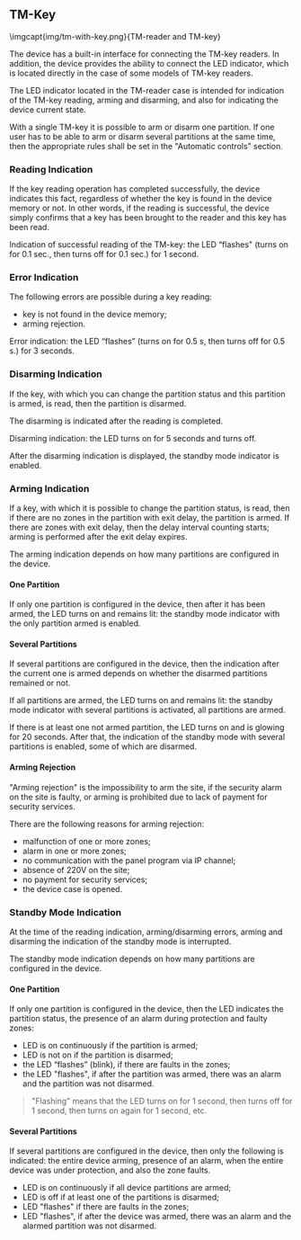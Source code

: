 
## TM-Key

\imgcapt{img/tm-with-key.png}{TM-reader and TM-key}

The device has a built-in interface for connecting the TM-key readers. In addition, the device provides the ability to connect the LED indicator, which is located directly in the case of some models of TM-key readers.

The LED indicator located in the TM-reader case is intended for indication of the TM-key reading, arming and disarming, and also for indicating the device current state.

With a single TM-key it is possible to arm or disarm one partition. If one user has to be able to arm or disarm several partitions at the same time, then the appropriate rules shall be set in the "Automatic controls" section. 

### Reading Indication

If the key reading operation has completed successfully, the device indicates this fact, regardless of whether the key is found in the device memory or not. In other words, if the reading is successful, the device simply confirms that a key has been brought to the reader and this key has been read.

Indication of successful reading of the TM-key: the LED “flashes" (turns on for 0.1 sec., then turns off for 0.1 sec.) for 1 second.

### Error Indication

The following errors are possible during a key reading:

* key is not found in the device memory;
* arming rejection.

Error indication: the LED “flashes” (turns on for 0.5 s, then turns off for 0.5 s.) for 3 seconds.

### Disarming Indication

If the key, with which you can change the partition status and this partition is armed, is read, then the partition is disarmed.

The disarming is indicated after the reading is completed.

Disarming indication: the LED turns on for 5 seconds and turns off.

After the disarming indication is displayed, the standby mode indicator is enabled.

### Arming Indication

If a key, with which it is possible to change the partition status, is read, then if there are no zones in the partition with exit delay, the partition is armed. If there are zones with exit delay, then the delay interval counting starts; arming is performed after the exit delay expires.

The arming indication depends on how many partitions are configured in the device.

#### One Partition

If only one partition is configured in the device, then after it has been armed, the LED turns on and remains lit: the standby mode indicator with the only partition armed is enabled.

#### Several Partitions

If several partitions are configured in the device, then the indication after the current one is armed depends on whether the disarmed partitions remained or not.

If all partitions are armed, the LED turns on and remains lit: the standby mode indicator with several partitions is activated, all partitions are armed.

If there is at least one not armed partition, the LED turns on and is glowing for 20 seconds. After that, the indication of the standby mode with several partitions is enabled, some of which are disarmed.

#### Arming Rejection

"Arming rejection" is the impossibility to arm the site, if the security alarm on the site is faulty, or arming is prohibited due to lack of payment for security services.

There are the following reasons for arming rejection:

* malfunction of one or more zones;
* alarm in one or more zones;
* no communication with the panel program via IP channel;
* absence of 220V on the site;
* no payment for security services;
* the device case is opened.

### Standby Mode Indication

At the time of the reading indication, arming/disarming errors, arming and disarming the indication of the standby mode 
is interrupted.

The standby mode indication depends on how many partitions are configured in the device.

#### One Partition

If only one partition is configured in the device, then the LED indicates the partition status, the presence of an alarm during protection and faulty zones:

* LED is on continuously if the partition is armed;
* LED is not on if the partition is disarmed;
* the LED “flashes” (blink), if there are faults in the zones;
* the LED "flashes", if after the partition was armed, there was an alarm and the partition was not disarmed.

> "Flashing" means that the LED turns on for 1 second, then turns off for 1 second, then turns on again for 1 second, etc.

#### Several Partitions

If several partitions are configured in the device, then only the following is indicated: the entire device arming, presence of an alarm, when the entire device was under protection, and also the zone faults.

* LED is on continuously if all device partitions are armed;
* LED is off if at least one of the partitions is disarmed;
* LED "flashes" if there are faults in the zones;
* LED "flashes", if after the device was armed, there was an alarm and the alarmed partition was not disarmed.
